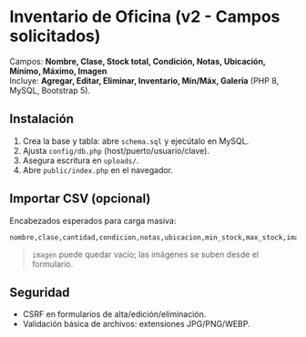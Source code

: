 # Inventario de Oficina (v2 - Campos solicitados)

Campos: **Nombre, Clase, Stock total, Condición, Notas, Ubicación, Mínimo, Máximo, Imagen**  
Incluye: **Agregar, Editar, Eliminar, Inventario, Mín/Máx, Galería** (PHP 8, MySQL, Bootstrap 5).

## Instalación
1. Crea la base y tabla: abre `schema.sql` y ejecútalo en MySQL.
2. Ajusta `config/db.php` (host/puerto/usuario/clave).
3. Asegura escritura en `uploads/`.
4. Abre `public/index.php` en el navegador.

## Importar CSV (opcional)
Encabezados esperados para carga masiva:
```
nombre,clase,cantidad,condicion,notas,ubicacion,min_stock,max_stock,imagen
```
> `imagen` puede quedar vacío; las imágenes se suben desde el formulario.

## Seguridad
- CSRF en formularios de alta/edición/eliminación.
- Validación básica de archivos: extensiones JPG/PNG/WEBP.